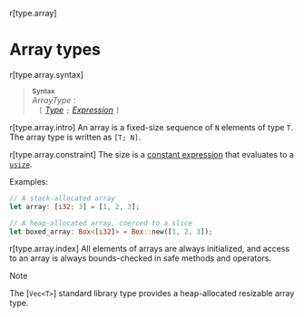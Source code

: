 r[type.array]
# Array types

r[type.array.syntax]
> **<sup>Syntax</sup>**\
> _ArrayType_ :\
> &nbsp;&nbsp; `[` [_Type_] `;` [_Expression_] `]`

r[type.array.intro]
An array is a fixed-size sequence of `N` elements of type `T`. The array type
is written as `[T; N]`.

r[type.array.constraint]
The size is a [constant expression] that evaluates to a [`usize`].

Examples:

```rust
// A stack-allocated array
let array: [i32; 3] = [1, 2, 3];

// A heap-allocated array, coerced to a slice
let boxed_array: Box<[i32]> = Box::new([1, 2, 3]);
```

r[type.array.index]
All elements of arrays are always initialized, and access to an array is
always bounds-checked in safe methods and operators.

> [!NOTE]
> The [`Vec<T>`] standard library type provides a heap-allocated resizable
> array type.

[_Expression_]: ../expressions.md
[_Type_]: ../types.md#type-expressions
[`usize`]: numeric.md#machine-dependent-integer-types
[constant expression]: ../const_eval.md#constant-expressions
